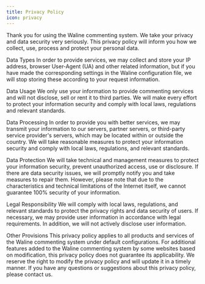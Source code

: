```yaml
---
title: Privacy Policy
icon: privacy
---
```


Thank you for using the Waline commenting system. We take your privacy and data security very seriously. This privacy policy will inform you how we collect, use, process and protect your personal data.

Data Types
In order to provide services, we may collect and store your IP address, browser User-Agent (UA) and other related information, but if you have made the corresponding settings in the Waline configuration file, we will stop storing these according to your request information.

Data Usage
We only use your information to provide commenting services and will not disclose, sell or rent it to third parties. We will make every effort to protect your information security and comply with local laws, regulations and relevant standards.

Data Processing
In order to provide you with better services, we may transmit your information to our servers, partner servers, or third-party service provider's servers, which may be located within or outside the country. We will take reasonable measures to protect your information security and comply with local laws, regulations, and relevant standards.

Data Protection
We will take technical and management measures to protect your information security, prevent unauthorized access, use or disclosure. If there are data security issues, we will promptly notify you and take measures to repair them. However, please note that due to the characteristics and technical limitations of the Internet itself, we cannot guarantee 100% security of your information.

Legal Responsibility
We will comply with local laws, regulations, and relevant standards to protect the privacy rights and data security of users. If necessary, we may provide user information in accordance with legal requirements. In addition, we will not actively disclose user information.

Other Provisions
This privacy policy applies to all products and services of the Waline commenting system under default configurations. For additional features added to the Waline commenting system by some websites based on modification, this privacy policy does not guarantee its applicability. We reserve the right to modify the privacy policy and will update it in a timely manner. If you have any questions or suggestions about this privacy policy, please contact us.